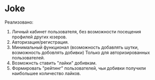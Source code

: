 # Joke
Реализовано:
1) Личный кабинет пользователя, без возможности посещения профилей других юзеров.
2) Авторизация/регистрация. 
3) Минимальный функционал (возможность добавлять шутки, возможность добовлять добивки) Только для авторизированных пользователей. 
4) Возможнсть ставить "лайки" добивкам. 
5) Формировать "рейтинг" пользователей, чьи добивки получили наибольшее количество лайков. 
